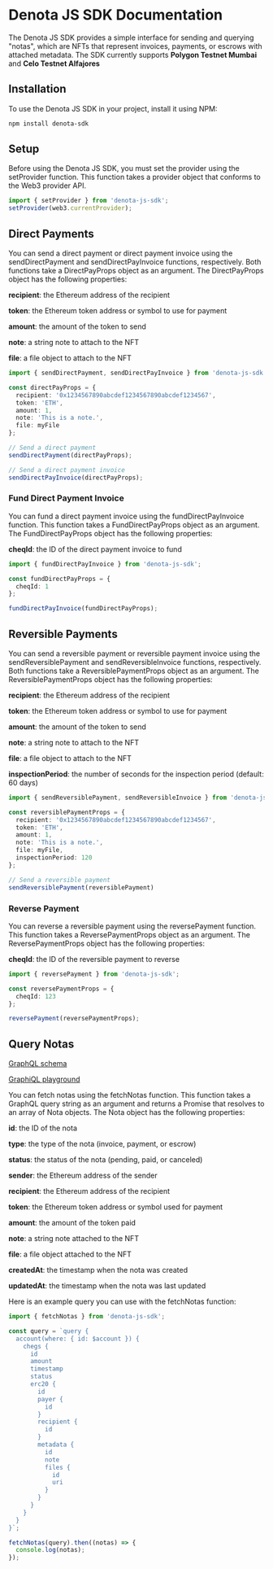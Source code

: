 # Denota JS SDK Documentation
The Denota JS SDK provides a simple interface for sending and querying "notas", which are NFTs that represent invoices, payments, or escrows with attached metadata. The SDK currently supports **Polygon Testnet Mumbai** and **Celo Testnet Alfajores**

## Installation
To use the Denota JS SDK in your project, install it using NPM:

```bash
npm install denota-sdk
```

## Setup
Before using the Denota JS SDK, you must set the provider using the setProvider function. This function takes a provider object that conforms to the Web3 provider API.

```typescript
import { setProvider } from 'denota-js-sdk';
setProvider(web3.currentProvider);
```

## Direct Payments
You can send a direct payment or direct payment invoice using the sendDirectPayment and sendDirectPayInvoice functions, respectively. Both functions take a DirectPayProps object as an argument. The DirectPayProps object has the following properties:

**recipient**: the Ethereum address of the recipient

**token**: the Ethereum token address or symbol to use for payment

**amount**: the amount of the token to send

**note**: a string note to attach to the NFT

**file**: a file object to attach to the NFT

```typescript
import { sendDirectPayment, sendDirectPayInvoice } from 'denota-js-sdk';

const directPayProps = {
  recipient: '0x1234567890abcdef1234567890abcdef1234567',
  token: 'ETH',
  amount: 1,
  note: 'This is a note.',
  file: myFile
};

// Send a direct payment
sendDirectPayment(directPayProps);

// Send a direct payment invoice
sendDirectPayInvoice(directPayProps);
```

### Fund Direct Payment Invoice
You can fund a direct payment invoice using the fundDirectPayInvoice function. This function takes a FundDirectPayProps object as an argument. The FundDirectPayProps object has the following properties:

**cheqId**: the ID of the direct payment invoice to fund

```typescript
import { fundDirectPayInvoice } from 'denota-js-sdk';

const fundDirectPayProps = {
  cheqId: 1
};

fundDirectPayInvoice(fundDirectPayProps);
```

## Reversible Payments
You can send a reversible payment or reversible payment invoice using the sendReversiblePayment and sendReversibleInvoice functions, respectively. Both functions take a ReversiblePaymentProps object as an argument. The ReversiblePaymentProps object has the following properties:

**recipient**: the Ethereum address of the recipient

**token**: the Ethereum token address or symbol to use for payment

**amount**: the amount of the token to send

**note**: a string note to attach to the NFT

**file**: a file object to attach to the NFT

**inspectionPeriod**: the number of seconds for the inspection period (default: 60 days)

```typescript
import { sendReversiblePayment, sendReversibleInvoice } from 'denota-js-sdk';

const reversiblePaymentProps = {
  recipient: '0x1234567890abcdef1234567890abcdef1234567',
  token: 'ETH',
  amount: 1,
  note: 'This is a note.',
  file: myFile,
  inspectionPeriod: 120
};

// Send a reversible payment
sendReversiblePayment(reversiblePayment)
```

### Reverse Payment
You can reverse a reversible payment using the reversePayment function. This function takes a ReversePaymentProps object as an argument. The ReversePaymentProps object has the following properties:

**cheqId**: the ID of the reversible payment to reverse

```typescript
import { reversePayment } from 'denota-js-sdk';

const reversePaymentProps = {
  cheqId: 123
};

reversePayment(reversePaymentProps);
```

## Query Notas 
[GraphQL schema](schema.graphql)

[GraphiQL playground](TODO)

You can fetch notas using the fetchNotas function. This function takes a GraphQL query string as an argument and returns a Promise that resolves to an array of Nota objects. The Nota object has the following properties:

**id**: the ID of the nota

**type**: the type of the nota (invoice, payment, or escrow)

**status**: the status of the nota (pending, paid, or canceled)

**sender**: the Ethereum address of the sender

**recipient**: the Ethereum address of the recipient

**token**: the Ethereum token address or symbol used for payment

**amount**: the amount of the token paid

**note**: a string note attached to the NFT

**file**: a file object attached to the NFT

**createdAt**: the timestamp when the nota was created

**updatedAt**: the timestamp when the nota was last updated

Here is an example query you can use with the fetchNotas function:

```typescript
import { fetchNotas } from 'denota-js-sdk';

const query = `query {
  account(where: { id: $account }) {
    chegs {
      id
      amount
      timestamp
      status
      erc20 {
        id
        payer {
          id
        }
        recipient {
          id
        }
        metadata {
          id
          note
          files {
            id
            uri
          }
        }
      }
    }
  }
}`;

fetchNotas(query).then((notas) => {
  console.log(notas);
});
```

